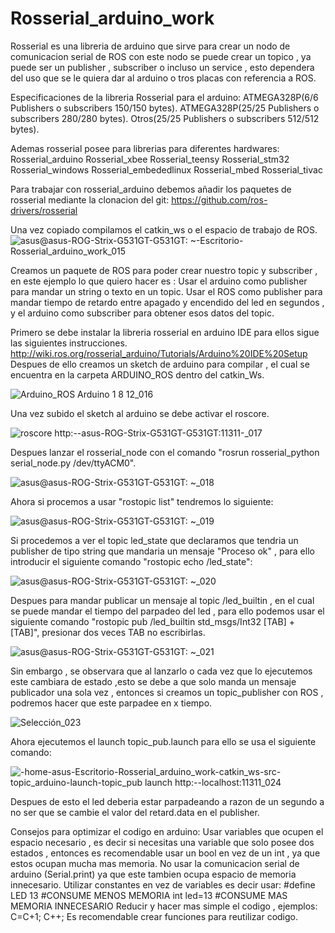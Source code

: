 # Rosserial_arduino_work
Rosserial es una libreria de arduino que sirve para crear un nodo de comunicacion serial de ROS con este nodo se puede crear un topico , ya puede ser un publisher , subscriber o incluso un service , esto dependera del uso que se le quiera dar al arduino o tros placas con referencia a ROS.

Especificaciones de la libreria Rosserial para el arduino:
ATMEGA328P(6/6 Publishers o subscribers 150/150 bytes).
ATMEGA328P(25/25 Publishers o subscribers 280/280 bytes).
Otros(25/25 Publishers o subscribers 512/512 bytes).

Ademas rosserial posee para librerias para diferentes hardwares:
Rosserial_arduino
Rosserial_xbee
Rosserial_teensy
Rosserial_stm32
Rosserial_windows
Rosserial_embededlinux
Rosserial_mbed
Rosserial_tivac

Para trabajar con rosserial_arduino debemos añadir los paquetes de rosserial mediante la clonacion del git:
https://github.com/ros-drivers/rosserial

Una vez copiado compilamos el catkin_ws o el espacio de trabajo de ROS.
![asus@asus-ROG-Strix-G531GT-G531GT: ~-Escritorio-Rosserial_arduino_work_015](https://user-images.githubusercontent.com/59718261/81739850-a6d5f600-9461-11ea-805f-5f5f9ad47580.png)

Creamos un paquete de ROS para poder crear nuestro topic y subscriber , en este ejemplo lo que quiero hacer es :
Usar el arduino como publisher para mandar un string o texto en un topic.
Usar el ROS como publisher para mandar tiempo de retardo entre apagado y encendido del led en segundos , y el arduino como subscriber para obtener esos datos del topic.

Primero se debe instalar la libreria rosserial en arduino IDE para ellos sigue las siguientes instrucciones.
http://wiki.ros.org/rosserial_arduino/Tutorials/Arduino%20IDE%20Setup
Despues de ello creamos un sketch de arduino para compilar , el cual se encuentra en la carpeta ARDUINO_ROS dentro del catkin_Ws.

![Arduino_ROS Arduino 1 8 12_016](https://user-images.githubusercontent.com/59718261/81755709-1c9c8a80-947f-11ea-85db-879d3131a04d.png)

Una vez subido el sketch al arduino se debe activar el roscore.

![roscore http:--asus-ROG-Strix-G531GT-G531GT:11311-_017](https://user-images.githubusercontent.com/59718261/81755775-4c4b9280-947f-11ea-8ca8-403b74b430a7.png)

Despues lanzar el rosserial_node con el comando "rosrun rosserial_python serial_node.py /dev/ttyACM0".

![asus@asus-ROG-Strix-G531GT-G531GT: ~_018](https://user-images.githubusercontent.com/59718261/81755849-8a48b680-947f-11ea-9b16-88193f997ff0.png)

Ahora si procemos a usar "rostopic list" tendremos lo siguiente:

![asus@asus-ROG-Strix-G531GT-G531GT: ~_019](https://user-images.githubusercontent.com/59718261/81755881-aba9a280-947f-11ea-8515-0fd7743ec936.png)

Si procedemos a ver el topic led_state que declaramos que tendria un publisher de tipo string que mandaria un mensaje "Proceso ok" , para ello introducir el siguiente comando "rostopic echo /led_state":

![asus@asus-ROG-Strix-G531GT-G531GT: ~_020](https://user-images.githubusercontent.com/59718261/81755977-06db9500-9480-11ea-8cea-d2f672a080d4.png)

Despues para mandar publicar un mensaje al topic /led_builtin , en el cual se puede mandar el tiempo del parpadeo del led , para ello podemos usar el siguiente comando "rostopic pub /led_builtin std_msgs/Int32 [TAB] + [TAB]", presionar dos veces TAB no escribirlas.

![asus@asus-ROG-Strix-G531GT-G531GT: ~_021](https://user-images.githubusercontent.com/59718261/81756208-b44ea880-9480-11ea-94bd-04f1c3dd380d.png)

Sin embargo , se observara que al lanzarlo o cada vez que lo ejecutemos este cambiara de estado ,esto se debe a que solo manda un mensaje publicador una sola vez , entonces si creamos un topic_publisher con ROS , podremos hacer que este parpadee en x tiempo.

![Selección_023](https://user-images.githubusercontent.com/59718261/81756617-dac11380-9481-11ea-8e45-715246966c34.png)

Ahora ejecutemos el launch topic_pub.launch para ello se usa el siguiente comando:

![-home-asus-Escritorio-Rosserial_arduino_work-catkin_ws-src-topic_arduino-launch-topic_pub launch http:--localhost:11311_024](https://user-images.githubusercontent.com/59718261/81756862-9bdf8d80-9482-11ea-9bde-f307e130f50b.png)

Despues de esto el led deberia estar parpadeando a razon de un segundo a no ser que se cambie el valor del retard.data en el publisher.

Consejos para optimizar el codigo en arduino:
Usar variables que ocupen el espacio necesario , es decir si necesitas una variable que solo posee dos estados , entonces es recomendable usar un bool en vez de un int , ya que estos ocupan mucha mas memoria. 
No usar la comunicacion serial de arduino (Serial.print) ya que este tambien ocupa espacio de memoria innecesario.
Utilizar constantes en vez de variables es decir usar:
#define LED 13 #CONSUME MENOS MEMORIA
int led=13     #CONSUME MAS MEMORIA INNECESARIO
Reducir y hacer mas simple el codigo , ejemplos:
C=C+1;
C++;
Es recomendable crear funciones para reutilizar codigo.






